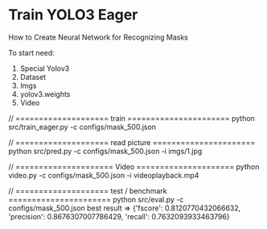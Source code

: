 # Train YOLO3 Eager

How to Create Neural Network for Recognizing Masks

To start need:

1. Special Yolov3
2. Dataset
3. Imgs
4. yolov3.weights
5. Video

// ==================== train ======================
python src/train_eager.py -c configs/mask_500.json

// ==================== read picture ======================
python src/pred.py -c configs/mask_500.json -i imgs/1.jpg

// ===================== Video =====================
python video.py -c configs/mask_500.json -i videoplayback.mp4

// ==================== test / benchmark ======================
python src/eval.py -c configs/mask_500.json
best result => {'fscore': 0.8120770432066632, 'precision': 0.8676307007786429, 'recall': 0.7632093933463796}
